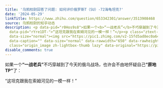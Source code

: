 ```yaml
---
title: '乌鸦校尉回答了问题: 如何评价俄罗斯T（SU）-72海龟坦克?'
date: '2024-05-29'
linkTitle: https://www.zhihu.com/question/653342301/answer/3513908468
source: 乌鸦校尉的知乎动态
description: <p data-pid="r0Hos9s8">如果一个<b>“一战老兵”</b>不巧穿越到了今天的俄乌战场，也许会不由地怀疑自己<b>“原地TP”</b>了：</p><p
  data-pid="rYre1DT-">“这坦克跟我在索姆河见的一模一样！”</p><p class="ztext-empty-paragraph"><br></p><figure
  data-size="normal"><img src="https://pic1.zhimg.com/v2-15fd5ad8ec0a6412a98f112740694570.jpg"
  data-caption="" data-size="normal" data-rawwidth="650" data-rawheight="501" data-original-token="v2-35a940b975a8ade36f28d69b7a4870e6"
  class="origin_image zh-lightbox-thumb lazy" data-original="https://pic1.zh ...
disable_comments: true
---
```

<p data-pid="r0Hos9s8">如果一个<b>“一战老兵”</b>不巧穿越到了今天的俄乌战场，也许会不由地怀疑自己<b>“原地TP”</b>了：</p><p data-pid="rYre1DT-">“这坦克跟我在索姆河见的一模一样！”</p><p class="ztext-empty-paragraph"><br></p><figure data-size="normal"><img src="https://pic1.zhimg.com/v2-15fd5ad8ec0a6412a98f112740694570.jpg" data-caption="" data-size="normal" data-rawwidth="650" data-rawheight="501" data-original-token="v2-35a940b975a8ade36f28d69b7a4870e6" class="origin_image zh-lightbox-thumb lazy" data-original="https://pic1.zh ...